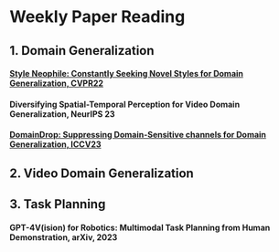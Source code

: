 # Weekly Paper Reading 

## 1. Domain Generalization 

#### [Style Neophile: Constantly Seeking Novel Styles for Domain Generalization, CVPR22](papers/cvpr22_style_neophile/content.ipynb) 

#### Diversifying Spatial-Temporal Perception for Video Domain Generalization, NeurIPS 23

#### [DomainDrop: Suppressing Domain-Sensitive channels for Domain Generalization, ICCV23](papers/iccv23_domaindrop/content.ipynb)

## 2. Video Domain Generalization

## 3. Task Planning 

#### GPT-4V(ision) for Robotics: Multimodal Task Planning from Human Demonstration, arXiv, 2023
